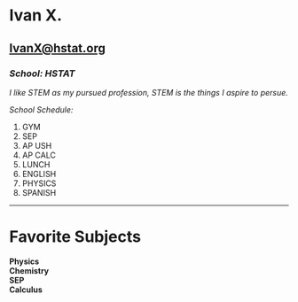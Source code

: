 # Ivan X.




## IvanX@hstat.org 





### *School: HSTAT*





 *I like STEM as my pursued profession, STEM is the things I aspire to persue.*



*School Schedule:*
1. GYM
1. SEP
1. AP USH
1. AP CALC
1. LUNCH
1. ENGLISH
1. PHYSICS
1. SPANISH   

-------------------------------------------------------------------------------------------------------------------------  

# Favorite Subjects
**Physics**  
**Chemistry**  
**SEP**  
**Calculus**  


